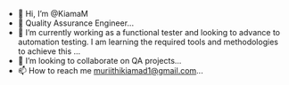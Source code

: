 - 👋 Hi, I’m @KiamaM
- 👀 Quality Assurance Engineer...
- 🌱 I’m currently working as a functional tester and looking to advance to automation testing. I am learning the required tools and methodologies to achieve this ...
- 💞️ I’m looking to collaborate on QA projects...
- 📫 How to reach me muriithikiamad1@gmail.com...

<!---
KiamaM/KiamaM is a ✨ special ✨ repository because its `README.md` (this file) appears on your GitHub profile.
You can click the Preview link to take a look at your changes.
--->
